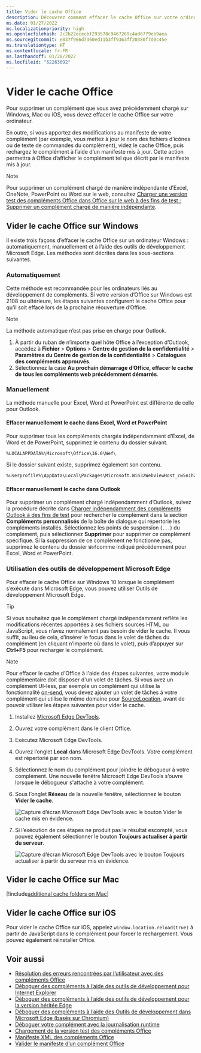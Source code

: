 ```yaml
---
title: Vider le cache Office
description: Découvrez comment effacer le cache Office sur votre ordinateur.
ms.date: 01/27/2022
ms.localizationpriority: high
ms.openlocfilehash: 2c2b22ececbf293578c9467269c4ad6779eb9aea
ms.sourcegitcommit: e837f966d7360ed11b3ff9363ff20380f7d0c45e
ms.translationtype: HT
ms.contentlocale: fr-FR
ms.lasthandoff: 01/28/2022
ms.locfileid: "62263092"
---
```

# <a name="clear-the-office-cache"></a>Vider le cache Office

Pour supprimer un complément que vous avez précédemment chargé sur Windows, Mac ou iOS, vous devez effacer le cache Office sur votre ordinateur.

En outre, si vous apportez des modifications au manifeste de votre complément (par exemple, vous mettez à jour le nom des fichiers d’icônes ou de texte de commandes du complément), videz le cache Office, puis rechargez le complément à l’aide d’un manifeste mis à jour. Cette action permettra à Office d’afficher le complément tel que décrit par le manifeste mis à jour.

> [!NOTE]
> Pour supprimer un complément chargé de manière indépendante d’Excel, OneNote, PowerPoint ou Word sur le web, consultez [Charger une version test des compléments Office dans Office sur le web à des fins de test : Supprimer un complément chargé de manière indépendante](sideload-office-add-ins-for-testing.md#remove-a-sideloaded-add-in).

## <a name="clear-the-office-cache-on-windows"></a>Vider le cache Office sur Windows

Il existe trois façons d’effacer le cache Office sur un ordinateur Windows : automatiquement, manuellement et à l’aide des outils de développement Microsoft Edge. Les méthodes sont décrites dans les sous-sections suivantes.

### <a name="automatically"></a>Automatiquement

Cette méthode est recommandée pour les ordinateurs liés au développement de compléments. Si votre version d’Office sur Windows est 2108 ou ultérieure, les étapes suivantes configurent le cache Office pour qu’il soit effacé lors de la prochaine réouverture d’Office.

> [!NOTE]
> La méthode automatique n’est pas prise en charge pour Outlook.

1. À partir du ruban de n’importe quel hôte Office à l’exception d’Outlook, accédez à **Fichier** > **Options** > **Centre de gestion de la confidentialité** > **Paramètres du Centre de gestion de la confidentialité** > **Catalogues des compléments approuvés**.
1. Sélectionnez la case **Au prochain démarrage d’Office, effacer le cache de tous les compléments web précédemment démarrés**.

### <a name="manually"></a>Manuellement

La méthode manuelle pour Excel, Word et PowerPoint est différente de celle pour Outlook.

#### <a name="manually-clear-the-cache-in-excel-word-and-powerpoint"></a>Effacer manuellement le cache dans Excel, Word et PowerPoint

Pour supprimer tous les compléments chargés indépendamment d’Excel, de Word et de PowerPoint, supprimez le contenu du dossier suivant.

```
%LOCALAPPDATA%\Microsoft\Office\16.0\Wef\
```

Si le dossier suivant existe, supprimez également son contenu.

```
%userprofile%\AppData\Local\Packages\Microsoft.Win32WebViewHost_cw5n1h2txyewy\AC\#!123\INetCache\
```

#### <a name="manually-clear-the-cache-in-outlook"></a>Effacer manuellement le cache dans Outlook

Pour supprimer un complément chargé indépendamment d’Outlook, suivez la procédure décrite dans [Charger indépendamment des compléments Outlook à des fins de test](../outlook/sideload-outlook-add-ins-for-testing.md) pour rechercher le complément dans la section **Compléments personnalisés** de la boîte de dialogue qui répertorie les compléments installés. Sélectionnez les points de suspension (`...`) du complément, puis sélectionnez **Supprimer** pour supprimer ce complément spécifique. Si la suppression de ce complément ne fonctionne pas, supprimez le contenu du dossier `Wef`comme indiqué précédemment pour Excel, Word et PowerPoint.

### <a name="using-the-microsoft-edge-developer-tools"></a>Utilisation des outils de développement Microsoft Edge

Pour effacer le cache Office sur Windows 10 lorsque le complément s’exécute dans Microsoft Edge, vous pouvez utiliser Outils de développement Microsoft Edge.

> [!TIP]
> Si vous souhaitez que le complément chargé indépendamment reflète les modifications récentes apportées à ses fichiers sources HTML ou JavaScript, vous n’avez normalement pas besoin de vider le cache. Il vous suffit, au lieu de cela, d’insérer le focus dans le volet de tâches du complément (en cliquant n’importe où dans le volet), puis d’appuyer sur **Ctrl+F5** pour recharger le complément.

> [!NOTE]
> Pour effacer le cache d'Office à l'aide des étapes suivantes, votre module complémentaire doit disposer d'un volet de tâches. Si vous avez un complément UI-less, par exemple un complément qui utilise la fonctionnalité [on-send](../outlook/outlook-on-send-addins.md), vous devez ajouter un volet de tâches à votre complément qui utilise le même domaine pour [SourceLocation](../reference/manifest/sourcelocation.md), avant de pouvoir utiliser les étapes suivantes pour vider le cache.

1. Installez [Microsoft Edge DevTools](https://www.microsoft.com/p/microsoft-edge-devtools-preview/9mzbfrmz0mnj).

2. Ouvrez votre complément dans le client Office.

3. Exécutez Microsoft Edge DevTools.

4. Ouvrez l’onglet **Local** dans Microsoft Edge DevTools. Votre complément est répertorié par son nom.

5. Sélectionnez le nom du complément pour joindre le débogueur à votre complément. Une nouvelle fenêtre Microsoft Edge DevTools s’ouvre lorsque le débogueur s'attache à votre complément.

6. Sous l’onglet **Réseau** de la nouvelle fenêtre, sélectionnez le bouton **Vider le cache**.

    ![Capture d’écran Microsoft Edge DevTools avec le bouton Vider le cache mis en évidence.](../images/edge-devtools-clear-cache.png)

7. Si l’exécution de ces étapes ne produit pas le résultat escompté, vous pouvez également sélectionner le bouton **Toujours actualiser à partir du serveur**.

    ![Capture d’écran Microsoft Edge DevTools avec le bouton Toujours actualiser à partir du serveur mis en évidence.](../images/edge-devtools-refresh-from-server.png)

## <a name="clear-the-office-cache-on-mac"></a>Vider le cache Office sur Mac

[!include[additional cache folders on Mac](../includes/mac-cache-folders.md)]

## <a name="clear-the-office-cache-on-ios"></a>Vider le cache Office sur iOS

Pour vider le cache Office sur iOS, appelez `window.location.reload(true)` à partir de JavaScript dans le complément pour forcer le rechargement. Vous pouvez également réinstaller Office.

## <a name="see-also"></a>Voir aussi

- [Résolution des erreurs rencontrées par l’utilisateur avec des compléments Office](troubleshoot-development-errors.md)
- [Déboguer des compléments à l’aide des outils de développement pour Internet Explorer](debug-add-ins-using-f12-tools-ie.md)
- [Déboguer des compléments à l’aide des outils de développement pour la version héritée Edge](debug-add-ins-using-devtools-edge-legacy.md)
- [Déboguer des compléments à l’aide des Outils de développement dans Microsoft Edge (basés sur Chromium)](debug-add-ins-using-devtools-edge-chromium.md)
- [Déboguer votre complément avec la journalisation runtime](runtime-logging.md)
- [Chargement de la version test des compléments Office](sideload-office-add-ins-for-testing.md)
- [Manifeste XML des compléments Office](../develop/add-in-manifests.md)
- [Valider le manifeste d’un complément Office](troubleshoot-manifest.md)
